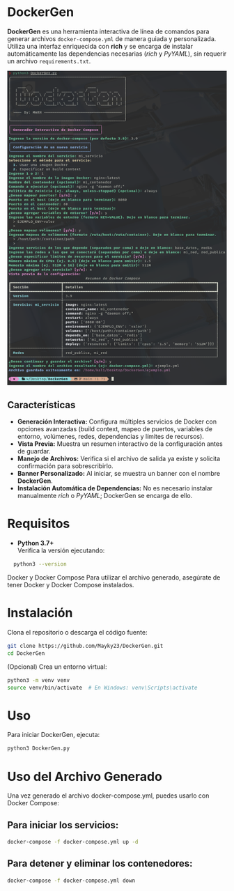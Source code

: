 
# DockerGen

**DockerGen** es una herramienta interactiva de línea de comandos para generar archivos `docker-compose.yml` de manera guiada y personalizada.  
Utiliza una interfaz enriquecida con **rich** y se encarga de instalar automáticamente las dependencias necesarias (*rich* y *PyYAML*), sin requerir un archivo `requirements.txt`.

![Ejemplo DockerGen](img/foto.png)

## Características

- **Generación Interactiva:** Configura múltiples servicios de Docker con opciones avanzadas (build context, mapeo de puertos, variables de entorno, volúmenes, redes, dependencias y límites de recursos).
- **Vista Previa:** Muestra un resumen interactivo de la configuración antes de guardar.
- **Manejo de Archivos:** Verifica si el archivo de salida ya existe y solicita confirmación para sobrescribirlo.
- **Banner Personalizado:** Al iniciar, se muestra un banner con el nombre **DockerGen**.
- **Instalación Automática de Dependencias:** No es necesario instalar manualmente *rich* o *PyYAML*; DockerGen se encarga de ello.

# Requisitos

- **Python 3.7+**  
  Verifica la versión ejecutando:
```bash
  python3 --version
```
Docker y Docker Compose
Para utilizar el archivo generado, asegúrate de tener Docker y Docker Compose instalados.

# Instalación
Clona el repositorio o descarga el código fuente:

```bash
git clone https://github.com/Mayky23/DockerGen.git
cd DockerGen
```

(Opcional) Crea un entorno virtual:
```bash
python3 -m venv venv
source venv/bin/activate  # En Windows: venv\Scripts\activate
```

# Uso
Para iniciar DockerGen, ejecuta:
```bash
python3 DockerGen.py
```
# Uso del Archivo Generado
Una vez generado el archivo docker-compose.yml, puedes usarlo con Docker Compose:

## Para iniciar los servicios:
```bash
docker-compose -f docker-compose.yml up -d
```
## Para detener y eliminar los contenedores:
```bash
docker-compose -f docker-compose.yml down
```
